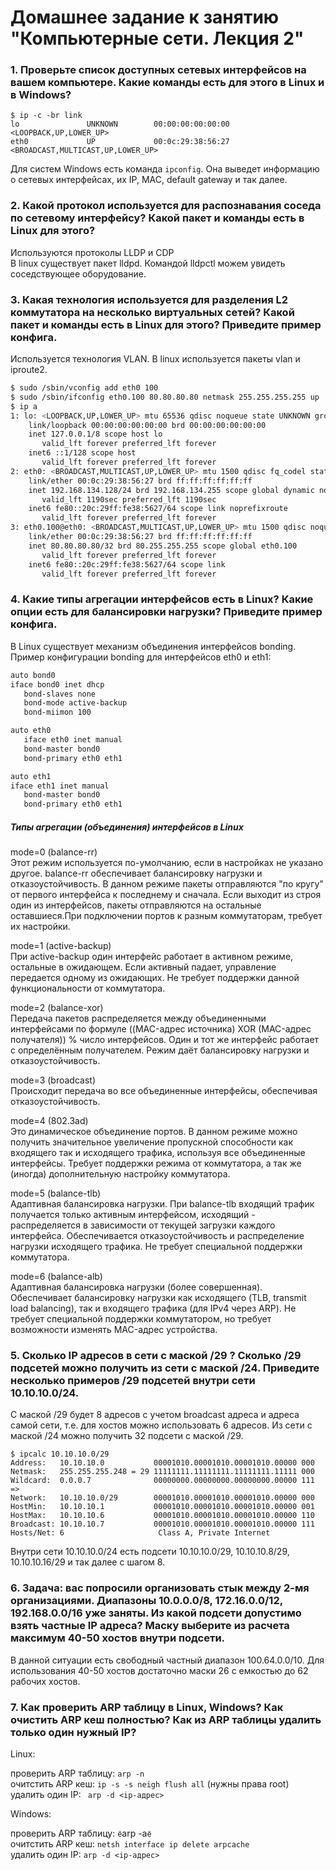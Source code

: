 # Домашнее задание к занятию "Компьютерные сети. Лекция 2"

### 1. Проверьте список доступных сетевых интерфейсов на вашем компьютере. Какие команды есть для этого в Linux и в Windows?
```
$ ip -c -br link
lo               UNKNOWN        00:00:00:00:00:00 <LOOPBACK,UP,LOWER_UP> 
eth0             UP             00:0c:29:38:56:27 <BROADCAST,MULTICAST,UP,LOWER_UP> 
```
Для систем Windows есть команда `ipconfig`. Она выведет информацию о сетевых интерфейсах, их IP, MAC, default gateway и так далее.

### 2. Какой протокол используется для распознавания соседа по сетевому интерфейсу? Какой пакет и команды есть в Linux для этого?

Используются протоколы LLDP и CDP  
В linux существует пакет lldpd. Командой lldpctl можем увидеть соседствующее оборудование.

### 3. Какая технология используется для разделения L2 коммутатора на несколько виртуальных сетей? Какой пакет и команды есть в Linux для этого? Приведите пример конфига.


Используется технология VLAN. В linux используется пакеты vlan и iproute2.

````bash
$ sudo /sbin/vconfig add eth0 100
$ sudo /sbin/ifconfig eth0.100 80.80.80.80 netmask 255.255.255.255 up
$ ip a
1: lo: <LOOPBACK,UP,LOWER_UP> mtu 65536 qdisc noqueue state UNKNOWN group default qlen 1000
    link/loopback 00:00:00:00:00:00 brd 00:00:00:00:00:00
    inet 127.0.0.1/8 scope host lo
       valid_lft forever preferred_lft forever
    inet6 ::1/128 scope host 
       valid_lft forever preferred_lft forever
2: eth0: <BROADCAST,MULTICAST,UP,LOWER_UP> mtu 1500 qdisc fq_codel state UP group default qlen 1000
    link/ether 00:0c:29:38:56:27 brd ff:ff:ff:ff:ff:ff
    inet 192.168.134.128/24 brd 192.168.134.255 scope global dynamic noprefixroute eth0
       valid_lft 1190sec preferred_lft 1190sec
    inet6 fe80::20c:29ff:fe38:5627/64 scope link noprefixroute 
       valid_lft forever preferred_lft forever
3: eth0.100@eth0: <BROADCAST,MULTICAST,UP,LOWER_UP> mtu 1500 qdisc noqueue state UP group default qlen 1000
    link/ether 00:0c:29:38:56:27 brd ff:ff:ff:ff:ff:ff
    inet 80.80.80.80/32 brd 80.255.255.255 scope global eth0.100
       valid_lft forever preferred_lft forever
    inet6 fe80::20c:29ff:fe38:5627/64 scope link 
       valid_lft forever preferred_lft forever
````
### 4. Какие типы агрегации интерфейсов есть в Linux? Какие опции есть для балансировки нагрузки? Приведите пример конфига.

В Linux существует механизм объединения интерфейсов bonding. Пример конфигурации bonding для интерфейсов eth0 и eth1:  
```bash
auto bond0
iface bond0 inet dhcp
   bond-slaves none
   bond-mode active-backup
   bond-miimon 100

auto eth0
   iface eth0 inet manual
   bond-master bond0
   bond-primary eth0 eth1

auto eth1
iface eth1 inet manual
   bond-master bond0
   bond-primary eth0 eth1
```

##### Типы агрегации (объединения) интерфейсов в Linux  
mode=0 (balance-rr)  
Этот режим используется по-умолчанию, если в настройках не указано другое. balance-rr обеспечивает балансировку нагрузки и отказоустойчивость. В данном режиме пакеты отправляются "по кругу" от первого интерфейса к последнему и сначала. Если выходит из строя один из интерфейсов, пакеты отправляются на остальные оставшиеся.При подключении портов к разным коммутаторам, требует их настройки.  

mode=1 (active-backup)  
При active-backup один интерфейс работает в активном режиме, остальные в ожидающем. Если активный падает, управление передается одному из ожидающих. Не требует поддержки данной функциональности от коммутатора.  

mode=2 (balance-xor)  
Передача пакетов распределяется между объединенными интерфейсами по формуле ((MAC-адрес источника) XOR (MAC-адрес получателя)) % число интерфейсов. Один и тот же интерфейс работает с определённым получателем. Режим даёт балансировку нагрузки и отказоустойчивость.  

mode=3 (broadcast)  
Происходит передача во все объединенные интерфейсы, обеспечивая отказоустойчивость.  

mode=4 (802.3ad)  
Это динамическое объединение портов. В данном режиме можно получить значительное увеличение пропускной способности как входящего так и исходящего трафика, используя все объединенные интерфейсы. Требует поддержки режима от коммутатора, а так же (иногда) дополнительную настройку коммутатора.  

mode=5 (balance-tlb)  
Адаптивная балансировка нагрузки. При balance-tlb входящий трафик получается только активным интерфейсом, исходящий - распределяется в зависимости от текущей загрузки каждого интерфейса. Обеспечивается отказоустойчивость и распределение нагрузки исходящего трафика. Не требует специальной поддержки коммутатора.  

mode=6 (balance-alb)  
Адаптивная балансировка нагрузки (более совершенная). Обеспечивает балансировку нагрузки как исходящего (TLB, transmit load balancing), так и входящего трафика (для IPv4 через ARP). Не требует специальной поддержки коммутатором, но требует возможности изменять MAC-адрес устройства.  

### 5. Сколько IP адресов в сети с маской /29 ? Сколько /29 подсетей можно получить из сети с маской /24. Приведите несколько примеров /29 подсетей внутри сети 10.10.10.0/24.

С маской /29 будет 8 адресов c учетом broadcast адреса и адреса самой сети, т.е. для хостов можно использовать 6 адресов. Из сети с маской /24 можно получить 32 подсети с маской /29.
```
$ ipcalc 10.10.10.0/29
Address:   10.10.10.0           00001010.00001010.00001010.00000 000
Netmask:   255.255.255.248 = 29 11111111.11111111.11111111.11111 000
Wildcard:  0.0.0.7              00000000.00000000.00000000.00000 111
=>
Network:   10.10.10.0/29        00001010.00001010.00001010.00000 000
HostMin:   10.10.10.1           00001010.00001010.00001010.00000 001
HostMax:   10.10.10.6           00001010.00001010.00001010.00000 110
Broadcast: 10.10.10.7           00001010.00001010.00001010.00000 111
Hosts/Net: 6                     Class A, Private Internet
```
Внутри сети 10.10.10.0/24 есть подсети 10.10.10.0/29, 10.10.10.8/29, 10.10.10.16/29 и так далее с шагом 8.

### 6. Задача: вас попросили организовать стык между 2-мя организациями. Диапазоны 10.0.0.0/8, 172.16.0.0/12, 192.168.0.0/16 уже заняты. Из какой подсети допустимо взять частные IP адреса? Маску выберите из расчета максимум 40-50 хостов внутри подсети.

В данной ситуации есть свободный частный диапазон 100.64.0.0/10. Для использования 40-50 хостов достаточно маски 26 с емкостью до 62 рабочих хостов.

### 7. Как проверить ARP таблицу в Linux, Windows? Как очистить ARP кеш полностью? Как из ARP таблицы удалить только один нужный IP?

Linux:  

проверить ARP таблицу: `arp -n`  
очитстить ARP кеш: `ip -s -s neigh flush all` (нужны права root)   
удалить один IP: ` arp -d <ip-адрес>`   

Windows:  

проверить ARP таблицу: `ё`arp -a`ё`  
очитстить ARP кеш: `netsh interface ip delete arpcache`   
удалить один IP: `arp -d <ip-адрес>`  

